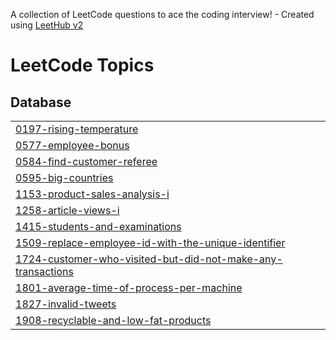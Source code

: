 A collection of LeetCode questions to ace the coding interview! - Created using [LeetHub v2](https://github.com/arunbhardwaj/LeetHub-2.0)
<!---LeetCode Topics Start-->
# LeetCode Topics
## Database
|  |
| ------- |
| [0197-rising-temperature](https://github.com/Vamsi-krishna67/LeetCode/tree/master/0197-rising-temperature) |
| [0577-employee-bonus](https://github.com/Vamsi-krishna67/LeetCode/tree/master/0577-employee-bonus) |
| [0584-find-customer-referee](https://github.com/Vamsi-krishna67/LeetCode/tree/master/0584-find-customer-referee) |
| [0595-big-countries](https://github.com/Vamsi-krishna67/LeetCode/tree/master/0595-big-countries) |
| [1153-product-sales-analysis-i](https://github.com/Vamsi-krishna67/LeetCode/tree/master/1153-product-sales-analysis-i) |
| [1258-article-views-i](https://github.com/Vamsi-krishna67/LeetCode/tree/master/1258-article-views-i) |
| [1415-students-and-examinations](https://github.com/Vamsi-krishna67/LeetCode/tree/master/1415-students-and-examinations) |
| [1509-replace-employee-id-with-the-unique-identifier](https://github.com/Vamsi-krishna67/LeetCode/tree/master/1509-replace-employee-id-with-the-unique-identifier) |
| [1724-customer-who-visited-but-did-not-make-any-transactions](https://github.com/Vamsi-krishna67/LeetCode/tree/master/1724-customer-who-visited-but-did-not-make-any-transactions) |
| [1801-average-time-of-process-per-machine](https://github.com/Vamsi-krishna67/LeetCode/tree/master/1801-average-time-of-process-per-machine) |
| [1827-invalid-tweets](https://github.com/Vamsi-krishna67/LeetCode/tree/master/1827-invalid-tweets) |
| [1908-recyclable-and-low-fat-products](https://github.com/Vamsi-krishna67/LeetCode/tree/master/1908-recyclable-and-low-fat-products) |
<!---LeetCode Topics End-->